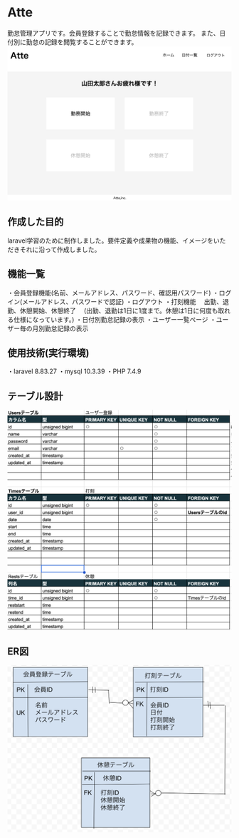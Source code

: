 # Atte
勤怠管理アプリです。会員登録することで勤怠情報を記録できます。
また、日付別に勤怠の記録を閲覧することができます。
![Atte_top](https://github.com/riechii/20231101_atte/blob/main/Atte_top.png)
## 作成した目的
laravel学習のために制作しました。要件定義や成果物の機能、イメージをいただきそれに沿って作成しました。
## 機能一覧
・会員登録機能(名前、メールアドレス、パスワード、確認用パスワード)
・ログイン(メールアドレス、パスワードで認証)
・ログアウト
・打刻機能
　出勤、退勤、休憩開始、休憩終了
　(出勤、退勤は1日に1度まで。休憩は1日に何度も取れる仕様になっています。)
・日付別勤怠記録の表示
・ユーザー一覧ページ
・ユーザー毎の月別勤怠記録の表示
## 使用技術(実行環境)
・laravel 8.83.27
・mysql 10.3.39
・PHP 7.4.9
## テーブル設計
![Atte_table](https://github.com/riechii/20231101_atte/blob/main/Atte_table.png)
## ER図
![Atte_ER](https://github.com/riechii/20231101_atte/blob/main/Atte_ER.png)

